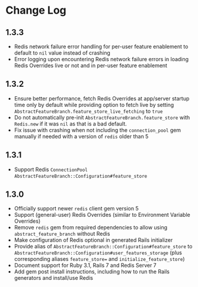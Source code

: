 # Change Log

## 1.3.3

- Redis network failure error handling for per-user feature enablement to default to `nil` value instead of crashing
- Error logging upon encountering Redis network failure errors in loading Redis Overrides live or not and in per-user feature enablement

## 1.3.2

- Ensure better performance, fetch Redis Overrides at app/server startup time only by default while providing option to fetch live by setting `AbstractFeatureBranch.feature_store_live_fetching` to `true`
- Do not automatically pre-init `AbstractFeatureBranch.feature_store` with `Redis.new` if it was `nil` as that is a bad default.
- Fix issue with crashing when not including the `connection_pool` gem manually if needed with a version of `redis` older than 5

## 1.3.1

- Support Redis `ConnectionPool` `AbstractFeatureBranch::Configuration#feature_store`

## 1.3.0

- Officially support newer `redis` client gem version 5
- Support (general-user) Redis Overrides (similar to Environment Variable Overrides)
- Remove `redis` gem from required dependencies to allow using `abstract_feature_branch` without Redis
- Make configuration of Redis optional in generated Rails initializer
- Provide alias of `AbstractFeatureBranch::Configuration#feature_store` to `AbstractFeatureBranch::Configuration#user_features_storage` (plus corresponding aliases `feature_store=` and `initialize_feature_store`)
- Document support for Ruby 3.1, Rails 7 and Redis Server 7
- Add gem post install instructions, including how to run the Rails generators and install/use Redis
